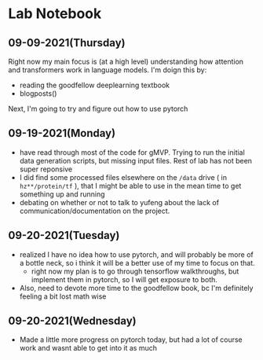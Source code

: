 # Lab Notebook

## 09-09-2021(Thursday)
Right now my main focus is (at a high level) understanding how attention and transformers work in language models. I'm doign this by:

- reading the goodfellow deeplearning textbook
- blogposts()

Next, I'm going to try and figure out how to use pytorch 

## 09-19-2021(Monday)
- have read through most of the code for gMVP. Trying to run the initial data generation scripts, but missing input files. Rest of lab has not been super reponsive 
- I did find some processed files elsewhere on the `/data` drive ( in `hz**/protein/tf` ), that I might be able to use in the mean time to get something up and running 
- debating on whether or not to talk to yufeng about the lack of communication/documentation on the project. 

## 09-20-2021(Tuesday)
- realized I have no idea how to use pytorch, and will probably be more of a bottle neck, so i think it will be  a better use of my time to focus on that.
    - right now my plan is to go through tensorflow walkthroughs, but implement them in pytorch, so I will get exposure to both.
- Also, need to devote more time to the goodfellow book, bc I'm definitely feeling a bit lost math wise 

## 09-20-2021(Wednesday)
- Made a little more progress on pytorch today, but had a lot of course work and wasnt able to get into it as much 

